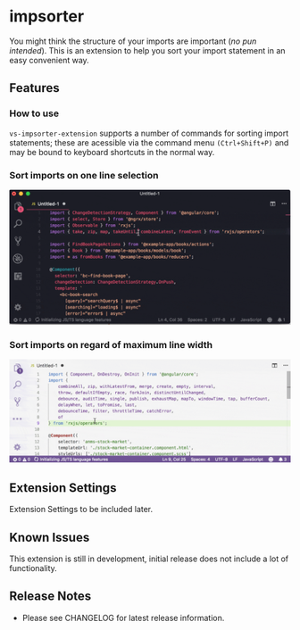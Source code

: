 # impsorter

You might think the structure of your imports are important (*no pun intended*). This is an extension to help you sort your import statement in an easy convenient way.

## Features

### How to use
`vs-impsorter-extension` supports a number of commands for sorting import statements; these are acessible via the command menu `(Ctrl+Shift+P)` and may be bound to keyboard shortcuts in the normal way.

### Sort imports on one line selection
![sortLine](assets/vs-impsorter-sortLine.gif)

### Sort imports on regard of maximum line width
![sortLines](assets/vs-importer-sortLinesWidth.gif)

## Extension Settings

Extension Settings to be included later.

## Known Issues

This extension is still in development, initial release does not include a lot of functionality.

## Release Notes

* Please see CHANGELOG for latest release information.
